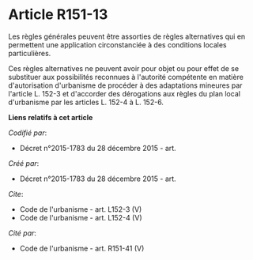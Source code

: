 # Article R151-13

Les règles générales peuvent être assorties de règles alternatives qui en permettent une application circonstanciée à des
conditions locales particulières. 

Ces règles alternatives ne peuvent avoir pour objet ou pour effet de se substituer aux possibilités reconnues à l'autorité
compétente en matière d'autorisation d'urbanisme de procéder à des adaptations mineures par l'article L. 152-3 et d'accorder
des dérogations aux règles du plan local d'urbanisme par les articles L. 152-4 à L. 152-6.

**Liens relatifs à cet article**

_Codifié par_:

  - Décret n°2015-1783 du 28 décembre 2015 - art.

_Créé par_:

  - Décret n°2015-1783 du 28 décembre 2015 - art.

_Cite_:

  - Code de l'urbanisme - art. L152-3 (V)
  - Code de l'urbanisme - art. L152-4 (V)

_Cité par_:

  - Code de l'urbanisme - art. R151-41 (V)
